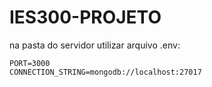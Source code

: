 # IES300-PROJETO
 
na pasta do servidor utilizar arquivo .env:
``` 
PORT=3000
CONNECTION_STRING=mongodb://localhost:27017
```




